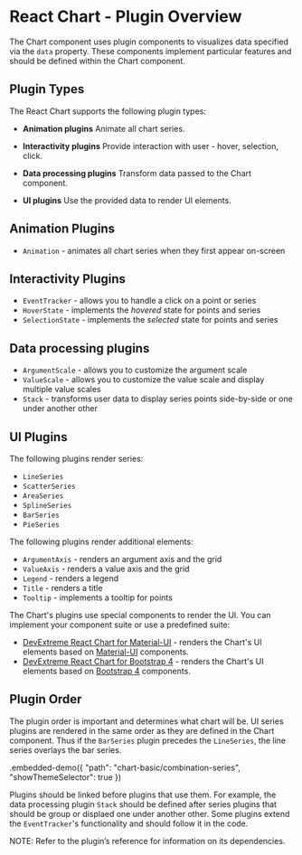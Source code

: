 # React Chart - Plugin Overview

The Chart component uses plugin components to visualizes data specified via the `data` property. These components implement particular features and should be defined within the Chart component.

## Plugin Types

The React Chart supports the following plugin types:

- **Animation plugins**
Animate all chart series.

- **Interactivity plugins**
Provide interaction with user - hover, selection, click.

- **Data processing plugins**
 Transform data passed to the Chart component.

 - **UI plugins**
 Use the provided data to render UI elements.

## Animation Plugins

- `Animation` - animates all chart series when they first appear on-screen

## Interactivity Plugins

- `EventTracker` - allows you to handle a click on a point or series
- `HoverState` - implements the *hovered* state for points and series
- `SelectionState` -  implements the *selected* state for points and series

## Data processing plugins

- `ArgumentScale` - allows you to customize the argument scale
- `ValueScale` - allows you to customize the value scale and display multiple value scales
- `Stack` - transforms user data to display series points side-by-side or one under another other

## UI Plugins

The following plugins render series:

- `LineSeries`
- `ScatterSeries`
- `AreaSeries`
- `SplineSeries`
- `BarSeries`
- `PieSeries`

The following plugins render additional elements:

- `ArgumentAxis` - renders an argument axis and the grid
- `ValueAxis` - renders a value axis and the grid
- `Legend` - renders a legend
- `Title` - renders a title
- `Tooltip` - implements a tooltip for points

The Chart's plugins use special components to render the UI. You can implement your component suite or use a predefined suite:

- [DevExtreme React Chart for Material-UI](https://github.com/DevExpress/devextreme-reactive/tree/master/packages/dx-react-chart-material-ui) - renders the Chart's UI elements based on [Material-UI](https://material-ui.com/) components.
- [DevExtreme React Chart for Bootstrap 4](https://github.com/DevExpress/devextreme-reactive/tree/master/packages/dx-react-chart-bootstrap4) - renders the Chart's UI elements based on [Bootstrap 4](http://getbootstrap.com/) components.

## Plugin Order

The plugin order is important and determines what chart will be. UI series plugins are rendered in the same order as they are defined in the Chart component. Thus if the `BarSeries` plugin precedes the `LineSeries`, the line series overlays the bar series.

.embedded-demo({ "path": "chart-basic/combination-series", "showThemeSelector": true })

Plugins should be linked before plugins that use them. For example, the data processing plugin `Stack` should be defined after series plugins that should be group or displaed one under another other. Some plugins extend the `EventTracker`'s functionality and should follow it in the code.

NOTE: Refer to the plugin’s reference for information on its dependencies.
